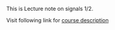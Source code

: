 This is Lecture note on signals 1/2.

Visit following link for [course description](http://resourceful.github.io/classes/2016-10-17-week7-class7-processrel/)
